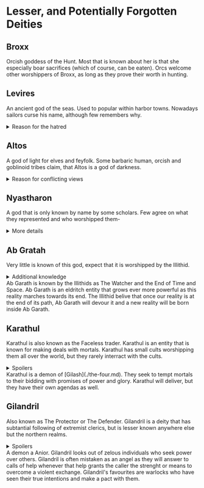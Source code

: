 # Lesser, and Potentially Forgotten Deities

## Broxx
Orcish goddess of the Hunt. Most that is known about her is that she
especially boar sacrifices (which of course, can be eaten). Orcs welcome other
worshippers of Broxx, as long as they prove their worth in hunting.

## Levires
An ancient god of the seas. Used to popular within harbor towns.
Nowadays sailors curse his name, although few remembers why.

<details> <summary>Reason for the hatred</summary>

Levires, in his anger, sank multiple islands to the bottom of the ocean due to
sailors hunting his golden whales. He is currently worshipped by merfolk, who
consider these islands a blessing from him. </details>

## Altos
A god of light for elves and feyfolk. Some barbaric human, orcish and
goblinoid tribes claim, that Altos is a god of darkness.

<details> <summary>Reason for conflicting views</summary>

Altos is a god of light, but a selfish one. He claims all light for himself,
which is said to cause night and other darkness. </details>

## Nyastharon
A god that is only known by name by some scholars. Few agree on
what they represented and who worshipped them-

<details>
<summary>More details</summary>
Nyastharon is less of a god, and more a powerful, chaotic eldritch entity,
which still acts as a patron for some warlocks.
</details>

## Ab Gratah
Very little is known of this god, expect that it is worshipped by the Illithid.

<details>
<summary>Additional knowledge<summary/>
Ab Garath is known by the Illithids as The Watcher and the End of Time and
Space. Ab Garath is an eldritch entity that grows ever more powerful as
this reality marches towards its end. The Illithid belive that once our
reality is at the end of its path, Ab Garath will devour it and a new
reality will be born inside Ab Garath.
</details>

## Karathul
Karathul is also known as the Faceless trader. Karathul is an entity that is
known for making deals with mortals. Karathul has small cults worshipping them
all over the world, but they rarely interract with the cults.

<details>
<summary>Spoilers<summary/>
Karathul is a demon of [Gilash](./the-four.md). They seek to tempt mortals
to their bidding with promises of power and glory. Karathul will deliver,
but they have their own agendas as well.
</details>

## Gilandril
Also known as The Protector or The Defender. Gilandril is a deity that has 
subtantial following of extremist clerics, but is lesser known anywhere else
but the northern realms.

<details>
<summary>Spoilers<summary/>
 A demon a Anior. Gilandril looks out of zelous individuals who seek power
 over others. Gilandril is often mistaken as an angel as they will answer to
 calls of help whenever that help grants the caller the strenght or means to
 overcome a violent exchange. Gilandril's favourites are warlocks who have
 seen their true intentions and make a pact with them.
 </details>
